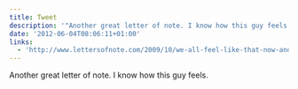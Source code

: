 ```yaml
---
title: Tweet
description: '"Another great letter of note. I know how this guy feels.  "'
date: '2012-06-04T08:06:11+01:00'
links:
  - 'http://www.lettersofnote.com/2009/10/we-all-feel-like-that-now-and-then.html'
---
```

Another great letter of note. I know how this guy feels.  
